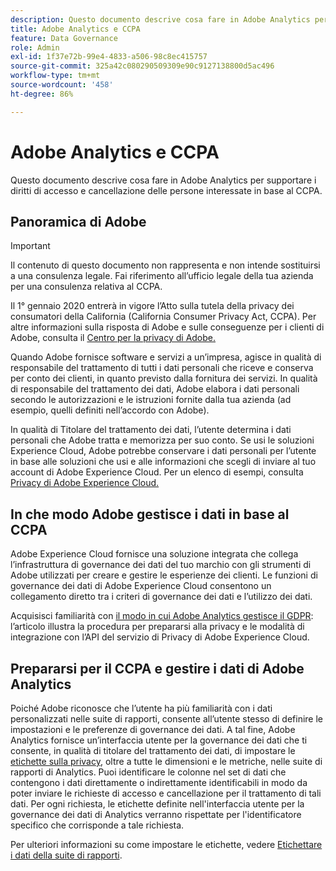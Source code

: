 ```yaml
---
description: Questo documento descrive cosa fare in Adobe Analytics per supportare i diritti di accesso e cancellazione delle persone interessate in base al CCPA.
title: Adobe Analytics e CCPA
feature: Data Governance
role: Admin
exl-id: 1f37e72b-99e4-4833-a506-98c8ec415757
source-git-commit: 325a42c080290509309e90c9127138800d5ac496
workflow-type: tm+mt
source-wordcount: '458'
ht-degree: 86%

---
```


# Adobe Analytics e CCPA

Questo documento descrive cosa fare in Adobe Analytics per supportare i diritti di accesso e cancellazione delle persone interessate in base al CCPA.

## Panoramica di Adobe

>[!IMPORTANT]
>
>Il contenuto di questo documento non rappresenta e non intende sostituirsi a una consulenza legale. Fai riferimento all’ufficio legale della tua azienda per una consulenza relativa al CCPA.

Il 1° gennaio 2020 entrerà in vigore l’Atto sulla tutela della privacy dei consumatori della California (California Consumer Privacy Act, CCPA). Per altre informazioni sulla risposta di Adobe e sulle conseguenze per i clienti di Adobe, consulta il [Centro per la privacy di Adobe.](https://www.adobe.com/it/privacy.html)

Quando Adobe fornisce software e servizi a un’impresa, agisce in qualità di responsabile del trattamento di tutti i dati personali che riceve e conserva per conto dei clienti, in quanto previsto dalla fornitura dei servizi. In qualità di responsabile del trattamento dei dati, Adobe elabora i dati personali secondo le autorizzazioni e le istruzioni fornite dalla tua azienda (ad esempio, quelli definiti nell’accordo con Adobe).

In qualità di Titolare del trattamento dei dati, l’utente determina i dati personali che Adobe tratta e memorizza per suo conto. Se usi le soluzioni Experience Cloud, Adobe potrebbe conservare i dati personali per l’utente in base alle soluzioni che usi e alle informazioni che scegli di inviare al tuo account di Adobe Experience Cloud. Per un elenco di esempi, consulta [Privacy di Adobe Experience Cloud.](https://www.adobe.com/it/privacy/experience-cloud.html#collect)

## In che modo Adobe gestisce i dati in base al CCPA

Adobe Experience Cloud fornisce una soluzione integrata che collega l’infrastruttura di governance dei dati del tuo marchio con gli strumenti di Adobe utilizzati per creare e gestire le esperienze dei clienti. Le funzioni di governance dei dati di Adobe Experience Cloud consentono un collegamento diretto tra i criteri di governance dei dati e l’utilizzo dei dati.

Acquisisci familiarità con [il modo in cui Adobe Analytics gestisce il GDPR](https://www.adobe.com/it/data-analytics-cloud/analytics/general-data-protection-regulation.html): l’articolo illustra la procedura per prepararsi alla privacy e le modalità di integrazione con l’API del servizio di Privacy di Adobe Experience Cloud.

## Prepararsi per il CCPA e gestire i dati di Adobe Analytics

Poiché Adobe riconosce che l’utente ha più familiarità con i dati personalizzati nelle suite di rapporti, consente all’utente stesso di definire le impostazioni e le preferenze di governance dei dati.
A tal fine, Adobe Analytics fornisce un’interfaccia utente per la governance dei dati che ti consente, in qualità di titolare del trattamento dei dati, di impostare le [etichette sulla privacy](/help/admin/tools/privacy-labeling/labels.md#data-governance-labels), oltre a tutte le dimensioni e le metriche, nelle suite di rapporti di Analytics. Puoi identificare le colonne nel set di dati che contengono i dati direttamente o indirettamente identificabili in modo da poter inviare le richieste di accesso e cancellazione per il trattamento di tali dati. Per ogni richiesta, le etichette definite nell&#39;interfaccia utente per la governance dei dati di Analytics verranno rispettate per l&#39;identificatore specifico che corrisponde a tale richiesta.

Per ulteriori informazioni su come impostare le etichette, vedere [Etichettare i dati della suite di rapporti](/help/admin/tools/privacy-labeling/labeling-overview.md).
